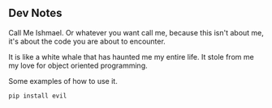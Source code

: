 ## Dev Notes

Call Me Ishmael. Or whatever you want call me, because this isn't about me, it's about the code you are about to encounter.

It is like a white whale that has haunted me my entire life. It stole from me my love for object oriented programming.

Some examples of how to use it.

`pip install evil`
